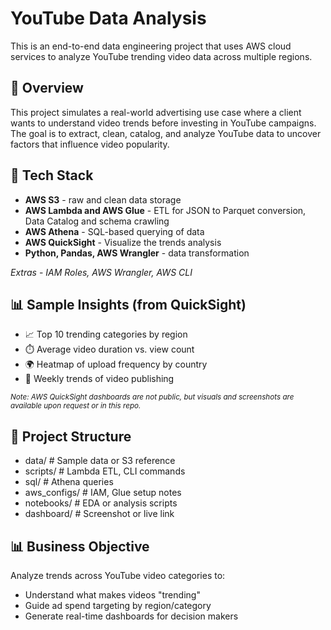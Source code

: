 # YouTube Data Analysis

This is an end-to-end data engineering project that uses AWS cloud services to analyze YouTube trending video data across multiple regions.

## 📌 Overview

This project simulates a real-world advertising use case where a client wants to understand video trends before investing in YouTube campaigns. The goal is to extract, clean, catalog, and analyze YouTube data to uncover factors that influence video popularity.

## 🧰 Tech Stack

- **AWS S3** - raw and clean data storage  
- **AWS Lambda and AWS Glue** - ETL for JSON to Parquet conversion, Data Catalog and schema crawling
- **AWS Athena** - SQL-based querying of data
- **AWS QuickSight** - Visualize the trends analysis
- **Python, Pandas, AWS Wrangler** - data transformation
   
*Extras* - *IAM Roles, AWS Wrangler, AWS CLI*

## 📊 Sample Insights (from QuickSight)

- 📈 Top 10 trending categories by region
- ⏱️ Average video duration vs. view count
- 🌍 Heatmap of upload frequency by country
- 📆 Weekly trends of video publishing

<sub>*Note: AWS QuickSight dashboards are not public, but visuals and screenshots are available upon request or in this repo.*</sub>

## 📁 Project Structure

- data/              # Sample data or S3 reference
- scripts/           # Lambda ETL, CLI commands
- sql/               # Athena queries
- aws_configs/       # IAM, Glue setup notes
- notebooks/         # EDA or analysis scripts
- dashboard/         # Screenshot or live link

## 📊 Business Objective

Analyze trends across YouTube video categories to:
- Understand what makes videos "trending"
- Guide ad spend targeting by region/category
- Generate real-time dashboards for decision makers
